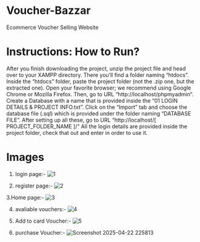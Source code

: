 # Voucher-Bazzar
Ecommerce Voucher Selling Website 

# Instructions: How to Run?
After you finish downloading the project, unzip the project file and head over to your XAMPP directory.
There you’ll find a folder naming “htdocs”.
Inside the “htdocs” folder, paste the project folder (not the .zip one, but the extracted one).
Open your favorite browser; we recommend using Google Chrome or Mozilla Firefox.
Then, go to URL “http://localhost/phpmyadmin“.
Create a Database with a name that is provided inside the “01 LOGIN DETAILS & PROJECT INFO.txt”.
Click on the “Import” tab and choose the database file (.sql) which is provided under the folder naming “DATABASE FILE”.
After setting up all these, go to URL “http://localhost/[ PROJECT_FOLDER_NAME ]/“
All the login details are provided inside the project folder, check that out and enter in order to use it.

# Images
1. login page:-
![1](https://github.com/user-attachments/assets/55f5204e-f782-4539-bf5d-885991d24dba)

2. register page:-
![2](https://github.com/user-attachments/assets/38ea0aea-b3e6-4949-8157-65d99dd32423)

3.Home page:-
![3](https://github.com/user-attachments/assets/1221bef5-bc71-4a40-a14e-379adcb5096c)

4. avaliable vouchers:-
![4](https://github.com/user-attachments/assets/030de62d-d3fc-4b94-9ed7-09607bb52756)

5. Add to card Voucher:-
![5](https://github.com/user-attachments/assets/33af65d5-ad28-4021-a3d9-dc06846d12e4)

6. purchase Voucher:-
![Screenshot 2025-04-22 225813](https://github.com/user-attachments/assets/0eced508-4e28-4169-a518-f771085783ef)
